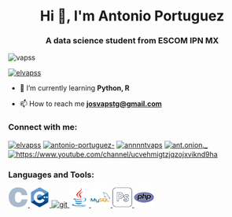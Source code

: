 <h1 align="center">Hi 👋, I'm Antonio Portuguez</h1>
<h3 align="center">A data science student from ESCOM IPN MX</h3>

<p align="left"> <img src="https://komarev.com/ghpvc/?username=vapss&label=Profile%20views&color=21b40e&style=flat-square" alt="vapss" /> </p>

<p align="left"> <a href="https://twitter.com/elvapss" target="blank"><img src="https://img.shields.io/twitter/follow/elvapss?logo=twitter&style=for-the-badge" alt="elvapss" /></a> </p>

- 🌱 I’m currently learning **Python, R**

- 📫 How to reach me **josvapstg@gmail.com**

<h3 align="left">Connect with me:</h3>
<p align="left">
<a href="https://twitter.com/elvapss" target="blank"><img align="center" src="https://cdn.jsdelivr.net/npm/simple-icons@3.0.1/icons/twitter.svg" alt="elvapss" height="30" width="40" /></a>
<a href="https://linkedin.com/in/antonio-portuguez-" target="blank"><img align="center" src="https://cdn.jsdelivr.net/npm/simple-icons@3.0.1/icons/linkedin.svg" alt="antonio-portuguez-" height="30" width="40" /></a>
<a href="https://fb.com/annnntvaps" target="blank"><img align="center" src="https://cdn.jsdelivr.net/npm/simple-icons@3.0.1/icons/facebook.svg" alt="annnntvaps" height="30" width="40" /></a>
<a href="https://instagram.com/ant.onion._" target="blank"><img align="center" src="https://cdn.jsdelivr.net/npm/simple-icons@3.0.1/icons/instagram.svg" alt="ant.onion._" height="30" width="40" /></a>
<a href="https://www.youtube.com/c/https://www.youtube.com/channel/ucvehmigtzjqzojxviknd9ha" target="blank"><img align="center" src="https://cdn.jsdelivr.net/npm/simple-icons@3.0.1/icons/youtube.svg" alt="https://www.youtube.com/channel/ucvehmigtzjqzojxviknd9ha" height="30" width="40" /></a>
</p>

<h3 align="left">Languages and Tools:</h3>
<p align="left"> <a href="https://www.cprogramming.com/" target="_blank"> <img src="https://raw.githubusercontent.com/devicons/devicon/master/icons/c/c-original.svg" alt="c" width="40" height="40"/> </a> <a href="https://www.w3schools.com/cpp/" target="_blank"> <img src="https://raw.githubusercontent.com/devicons/devicon/master/icons/cplusplus/cplusplus-original.svg" alt="cplusplus" width="40" height="40"/> </a> <a href="https://git-scm.com/" target="_blank"> <img src="https://www.vectorlogo.zone/logos/git-scm/git-scm-icon.svg" alt="git" width="40" height="40"/> </a> <a href="https://www.java.com" target="_blank"> <img src="https://raw.githubusercontent.com/devicons/devicon/master/icons/java/java-original.svg" alt="java" width="40" height="40"/> </a> <a href="https://www.mysql.com/" target="_blank"> <img src="https://raw.githubusercontent.com/devicons/devicon/master/icons/mysql/mysql-original-wordmark.svg" alt="mysql" width="40" height="40"/> </a> <a href="https://www.photoshop.com/en" target="_blank"> <img src="https://raw.githubusercontent.com/devicons/devicon/master/icons/photoshop/photoshop-line.svg" alt="photoshop" width="40" height="40"/> </a> <a href="https://www.php.net" target="_blank"> <img src="https://raw.githubusercontent.com/devicons/devicon/master/icons/php/php-original.svg" alt="php" width="40" height="40"/> </a> </p>
